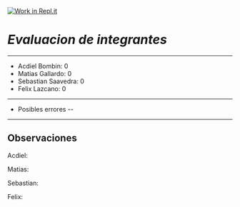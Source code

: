 [![Work in Repl.it](https://classroom.github.com/assets/work-in-replit-14baed9a392b3a25080506f3b7b6d57f295ec2978f6f33ec97e36a161684cbe9.svg)](https://classroom.github.com/online_ide?assignment_repo_id=4811986&assignment_repo_type=AssignmentRepo)



***Evaluacion de integrantes***
===

---
* Acdiel Bombin: 0
* Matias Gallardo: 0
* Sebastian Saavedra: 0
* Felix Lazcano: 0
---

* Posibles errores
--

---
**Observaciones**
--

Acdiel: 

Matias: 

Sebastian:

Felix: